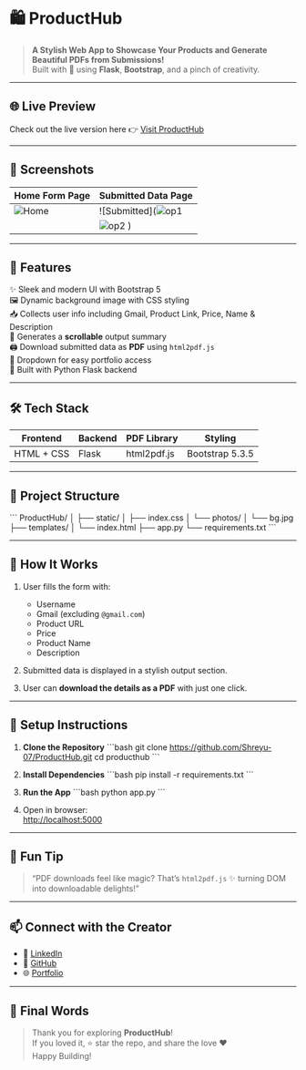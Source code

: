 # 🛍️ ProductHub

> **A Stylish Web App to Showcase Your Products and Generate Beautiful PDFs from Submissions!**  
> Built with 💖 using **Flask**, **Bootstrap**, and a pinch of creativity.

---

## 🌐 Live Preview

Check out the live version here 👉 [Visit ProductHub](https://producthub-rnx7.onrender.com)

---

## 📸 Screenshots

| Home Form Page                                                                                         | Submitted Data Page |
|--------------------------------------------------------------------------------------------------------|-----------------------------------------------------------------------------------------------------|
| ![Home](![op](![op](https://github.com/user-attachments/assets/63e73925-b3fd-49e8-86ca-bffe688bb985))) | ![Submitted](![op1](https://github.com/user-attachments/assets/9e002670-b91e-49fd-aeaa-ef87070b4226)|
|                                                                                                        |  ![op2](https://github.com/user-attachments/assets/42a9a3e4-bff2-4aad-abe2-7056f4c3d06f) )           |

---

## 🚀 Features

✨ Sleek and modern UI with Bootstrap 5  
🖼️ Dynamic background image with CSS styling  
📥 Collects user info including Gmail, Product Link, Price, Name & Description  
📄 Generates a **scrollable** output summary  
🖨️ Download submitted data as **PDF** using `html2pdf.js`  
🔗 Dropdown for easy portfolio access  
🦾 Built with Python Flask backend

---

## 🛠️ Tech Stack

| Frontend        | Backend  | PDF Library | Styling         |
|-----------------|----------|-------------|------------------|
| HTML + CSS      | Flask    | html2pdf.js | Bootstrap 5.3.5 |

---

## 📂 Project Structure

\`\`\`
ProductHub/
│
├── static/
│   ├── index.css
│   └── photos/
│       └── bg.jpg
├── templates/
│   └── index.html
├── app.py
└── requirements.txt
\`\`\`

---

## 🧠 How It Works

1. User fills the form with:
   - Username
   - Gmail (excluding `@gmail.com`)
   - Product URL
   - Price
   - Product Name
   - Description

2. Submitted data is displayed in a stylish output section.

3. User can **download the details as a PDF** with just one click.

---

## 🔧 Setup Instructions

1. **Clone the Repository**
   \`\`\`bash
   git clone https://github.com/Shreyu-07/ProductHub.git
   cd producthub
   \`\`\`

2. **Install Dependencies**
   \`\`\`bash
   pip install -r requirements.txt
   \`\`\`

3. **Run the App**
   \`\`\`bash
   python app.py
   \`\`\`

4. Open in browser:  
   [http://localhost:5000](http://localhost:5000)

---

## 🧩 Fun Tip

> “PDF downloads feel like magic? That’s `html2pdf.js` ✨ turning DOM into downloadable delights!”

---

## 📫 Connect with the Creator

- 🔗 [LinkedIn](https://in.linkedin.com/in/shreyas-shridhar-kulkarni-946a0225a)
- 🐙 [GitHub](https://github.com/Shreyu-07)
- 🌐 [Portfolio](https://shreyasshridharkulkarni.netlify.app/)

---



## 🎉 Final Words

> Thank you for exploring **ProductHub**!  
> If you loved it, ⭐️ star the repo, and share the love ❤️  
> Happy Building!

